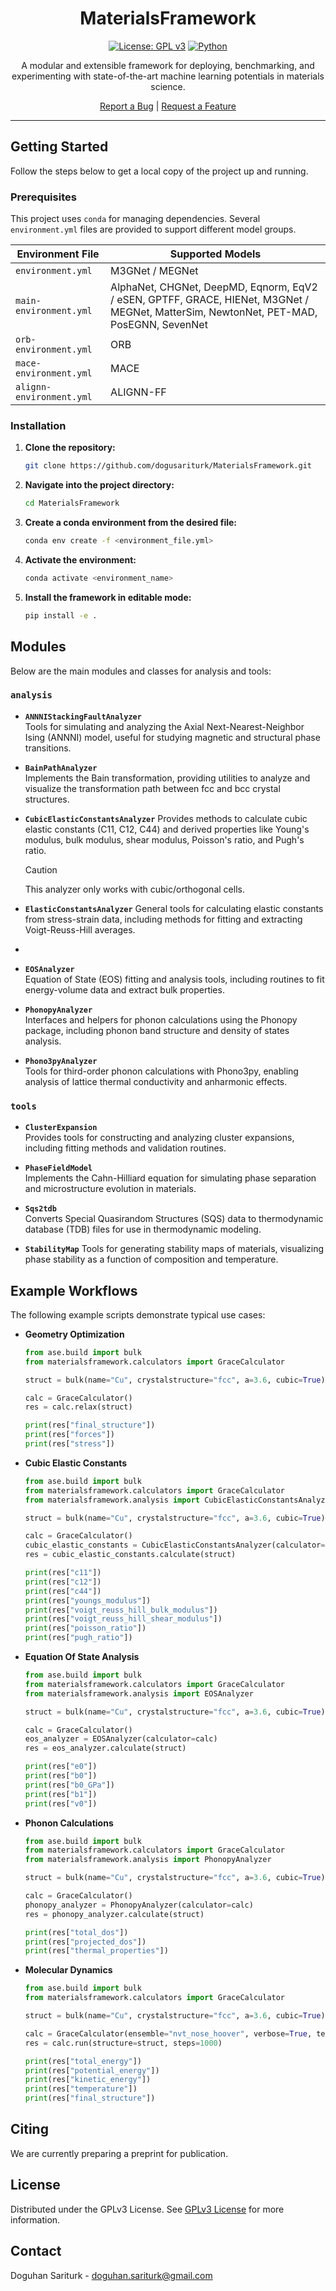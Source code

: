 <div align="center">

# MaterialsFramework

[![License: GPL v3](https://img.shields.io/badge/License-GPLv3-blue.svg)](https://opensource.org/license/gpl-3-0)
[![Python](https://img.shields.io/badge/python-3.11+-brightgreen.svg)](https://www.python.org/)

<p>
  A modular and extensible framework for deploying, benchmarking, and experimenting with state-of-the-art machine learning potentials in materials science.
</p>

<p>
  <a href="https://github.com/dogusariturk/MaterialsFramework/issues/new?labels=bug">Report a Bug</a> |
  <a href="https://github.com/dogusariturk/MaterialsFramework/issues/new?labels=enhancement">Request a Feature</a>
</p>

</div>

---

## Getting Started

Follow the steps below to get a local copy of the project up and running.


### Prerequisites

This project uses `conda` for managing dependencies. Several `environment.yml` files are provided to support different model groups.

| Environment File           | Supported Models                                                                                                                       |
|----------------------------|----------------------------------------------------------------------------------------------------------------------------------------|
| `environment.yml`          | M3GNet / MEGNet                                                                                                                        |
| `main-environment.yml`     | AlphaNet, CHGNet, DeepMD, Eqnorm, EqV2 / eSEN, GPTFF, GRACE, HIENet, M3GNet / MEGNet, MatterSim, NewtonNet, PET-MAD, PosEGNN, SevenNet |
| `orb-environment.yml`      | ORB                                                                                                                                    |
| `mace-environment.yml`     | MACE                                                                                                                                   |
| `alignn-environment.yml`   | ALIGNN-FF                                                                                                                              |                                                                                               |

 ### Installation

1. **Clone the repository:**
   ```bash
   git clone https://github.com/dogusariturk/MaterialsFramework.git

2.  **Navigate into the project directory:**
    ```sh
    cd MaterialsFramework
    ```
3.  **Create a conda environment from the desired file:**
    ```sh
    conda env create -f <environment_file.yml>
    ```
4.  **Activate the environment:**
    ```sh
    conda activate <environment_name>
    ```
5.  **Install the framework in editable mode:**
    ```sh
    pip install -e .
    ```

## Modules

Below are the main modules and classes for analysis and tools:

### `analysis`

- **`ANNNIStackingFaultAnalyzer`**  
  Tools for simulating and analyzing the Axial Next-Nearest-Neighbor Ising (ANNNI) model, useful for studying magnetic and structural phase transitions.


- **`BainPathAnalyzer`**  
  Implements the Bain transformation, providing utilities to analyze and visualize the transformation path between fcc and bcc crystal structures.


- **`CubicElasticConstantsAnalyzer`**
  Provides methods to calculate cubic elastic constants (C11, C12, C44) and derived properties like Young's modulus, bulk modulus, shear modulus, Poisson's ratio, and Pugh's ratio.

    > [!CAUTION]
    > This analyzer only works with cubic/orthogonal cells. 


- **`ElasticConstantsAnalyzer`**
  General tools for calculating elastic constants from stress-strain data, including methods for fitting and extracting Voigt-Reuss-Hill averages.
- 

- **`EOSAnalyzer`**  
  Equation of State (EOS) fitting and analysis tools, including routines to fit energy-volume data and extract bulk properties.


- **`PhonopyAnalyzer`**  
  Interfaces and helpers for phonon calculations using the Phonopy package, including phonon band structure and density of states analysis.


- **`Phono3pyAnalyzer`**  
  Tools for third-order phonon calculations with Phono3py, enabling analysis of lattice thermal conductivity and anharmonic effects.


### `tools`

- **`ClusterExpansion`**  
  Provides tools for constructing and analyzing cluster expansions, including fitting methods and validation routines.


- **`PhaseFieldModel`**  
  Implements the Cahn-Hilliard equation for simulating phase separation and microstructure evolution in materials.


- **`Sqs2tdb`**  
  Converts Special Quasirandom Structures (SQS) data to thermodynamic database (TDB) files for use in thermodynamic modeling.


- **`StabilityMap`**
    Tools for generating stability maps of materials, visualizing phase stability as a function of composition and temperature.


## Example Workflows

The following example scripts demonstrate typical use cases:

- **Geometry Optimization**
    ```python
    from ase.build import bulk
    from materialsframework.calculators import GraceCalculator
    
    struct = bulk(name="Cu", crystalstructure="fcc", a=3.6, cubic=True)
    
    calc = GraceCalculator()
    res = calc.relax(struct)
    
    print(res["final_structure"])
    print(res["forces"])
    print(res["stress"])
    ```

- **Cubic Elastic Constants**  
    ```python
    from ase.build import bulk
    from materialsframework.calculators import GraceCalculator
    from materialsframework.analysis import CubicElasticConstantsAnalyzer
    
    struct = bulk(name="Cu", crystalstructure="fcc", a=3.6, cubic=True)
    
    calc = GraceCalculator()
    cubic_elastic_constants = CubicElasticConstantsAnalyzer(calculator=calc)
    res = cubic_elastic_constants.calculate(struct)
    
    print(res["c11"])
    print(res["c12"])
    print(res["c44"])
    print(res["youngs_modulus"])
    print(res["voigt_reuss_hill_bulk_modulus"])
    print(res["voigt_reuss_hill_shear_modulus"])
    print(res["poisson_ratio"])
    print(res["pugh_ratio"])
    ```

- **Equation Of State Analysis**  
    ```python
    from ase.build import bulk
    from materialsframework.calculators import GraceCalculator
    from materialsframework.analysis import EOSAnalyzer
    
    struct = bulk(name="Cu", crystalstructure="fcc", a=3.6, cubic=True)
    
    calc = GraceCalculator()
    eos_analyzer = EOSAnalyzer(calculator=calc)
    res = eos_analyzer.calculate(struct)
    
    print(res["e0"])
    print(res["b0"])
    print(res["b0_GPa"])
    print(res["b1"])
    print(res["v0"])
    ```

- **Phonon Calculations**
    ```python
    from ase.build import bulk
    from materialsframework.calculators import GraceCalculator
    from materialsframework.analysis import PhonopyAnalyzer
    
    struct = bulk(name="Cu", crystalstructure="fcc", a=3.6, cubic=True)
    
    calc = GraceCalculator()
    phonopy_analyzer = PhonopyAnalyzer(calculator=calc)
    res = phonopy_analyzer.calculate(struct)
    
    print(res["total_dos"])
    print(res["projected_dos"])
    print(res["thermal_properties"])
    ```

- **Molecular Dynamics**
    ```python
    from ase.build import bulk
    from materialsframework.calculators import GraceCalculator
    
    struct = bulk(name="Cu", crystalstructure="fcc", a=3.6, cubic=True)
    
    calc = GraceCalculator(ensemble="nvt_nose_hoover", verbose=True, temperature=300)
    res = calc.run(structure=struct, steps=1000)
    
    print(res["total_energy"])
    print(res["potential_energy"])
    print(res["kinetic_energy"])
    print(res["temperature"])
    print(res["final_structure"])
    ```

## Citing

We are currently preparing a preprint for publication.

## License

Distributed under the GPLv3 License. See [GPLv3 License](https://opensource.org/license/gpl-3-0) for more information.

## Contact

Doguhan Sariturk - [doguhan.sariturk@gmail.com](mailto:doguhan.sariturk@gmail.com)


